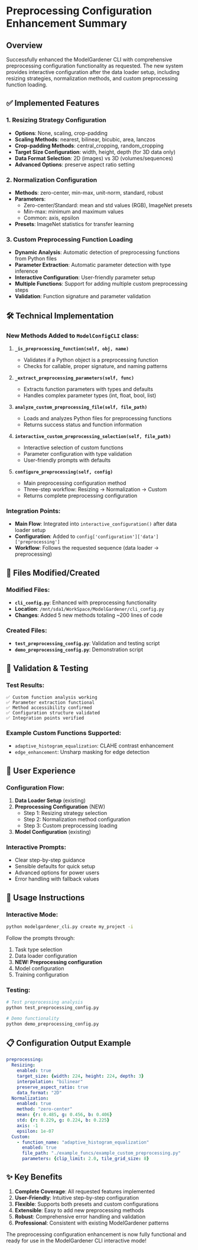 # Preprocessing Configuration Enhancement Summary

## Overview
Successfully enhanced the ModelGardener CLI with comprehensive preprocessing configuration functionality as requested. The new system provides interactive configuration after the data loader setup, including resizing strategies, normalization methods, and custom preprocessing function loading.

## ✅ Implemented Features

### 1. Resizing Strategy Configuration
- **Options**: None, scaling, crop-padding
- **Scaling Methods**: nearest, bilinear, bicubic, area, lanczos
- **Crop-padding Methods**: central_cropping, random_cropping
- **Target Size Configuration**: width, height, depth (for 3D data only)
- **Data Format Selection**: 2D (images) vs 3D (volumes/sequences)
- **Advanced Options**: preserve aspect ratio setting

### 2. Normalization Configuration
- **Methods**: zero-center, min-max, unit-norm, standard, robust
- **Parameters**: 
  - Zero-center/Standard: mean and std values (RGB), ImageNet presets
  - Min-max: minimum and maximum values
  - Common: axis, epsilon
- **Presets**: ImageNet statistics for transfer learning

### 3. Custom Preprocessing Function Loading
- **Dynamic Analysis**: Automatic detection of preprocessing functions from Python files
- **Parameter Extraction**: Automatic parameter detection with type inference
- **Interactive Configuration**: User-friendly parameter setup
- **Multiple Functions**: Support for adding multiple custom preprocessing steps
- **Validation**: Function signature and parameter validation

## 🛠️ Technical Implementation

### New Methods Added to `ModelConfigCLI` class:

1. **`_is_preprocessing_function(self, obj, name)`**
   - Validates if a Python object is a preprocessing function
   - Checks for callable, proper signature, and naming patterns

2. **`_extract_preprocessing_parameters(self, func)`**
   - Extracts function parameters with types and defaults
   - Handles complex parameter types (int, float, bool, list)

3. **`analyze_custom_preprocessing_file(self, file_path)`**
   - Loads and analyzes Python files for preprocessing functions
   - Returns success status and function information

4. **`interactive_custom_preprocessing_selection(self, file_path)`**
   - Interactive selection of custom functions
   - Parameter configuration with type validation
   - User-friendly prompts with defaults

5. **`configure_preprocessing(self, config)`**
   - Main preprocessing configuration method
   - Three-step workflow: Resizing → Normalization → Custom
   - Returns complete preprocessing configuration

### Integration Points:
- **Main Flow**: Integrated into `interactive_configuration()` after data loader setup
- **Configuration**: Added to `config['configuration']['data']['preprocessing']`
- **Workflow**: Follows the requested sequence (data loader → preprocessing)

## 📁 Files Modified/Created

### Modified Files:
- **`cli_config.py`**: Enhanced with preprocessing functionality
- **Location**: `/mnt/sda1/WorkSpace/ModelGardener/cli_config.py`
- **Changes**: Added 5 new methods totaling ~200 lines of code

### Created Files:
- **`test_preprocessing_config.py`**: Validation and testing script
- **`demo_preprocessing_config.py`**: Demonstration script

## 🧪 Validation & Testing

### Test Results:
```
✅ Custom function analysis working
✅ Parameter extraction functional
✅ Method accessibility confirmed
✅ Configuration structure validated
✅ Integration points verified
```

### Example Custom Functions Supported:
- `adaptive_histogram_equalization`: CLAHE contrast enhancement
- `edge_enhancement`: Unsharp masking for edge detection

## 🎯 User Experience

### Configuration Flow:
1. **Data Loader Setup** (existing)
2. **Preprocessing Configuration** (NEW)
   - Step 1: Resizing strategy selection
   - Step 2: Normalization method configuration  
   - Step 3: Custom preprocessing loading
3. **Model Configuration** (existing)

### Interactive Prompts:
- Clear step-by-step guidance
- Sensible defaults for quick setup
- Advanced options for power users
- Error handling with fallback values

## 🚀 Usage Instructions

### Interactive Mode:
```bash
python modelgardener_cli.py create my_project -i
```
Follow the prompts through:
1. Task type selection
2. Data loader configuration
3. **NEW: Preprocessing configuration**
4. Model configuration
5. Training configuration

### Testing:
```bash
# Test preprocessing analysis
python test_preprocessing_config.py

# Demo functionality
python demo_preprocessing_config.py
```

## 📋 Configuration Output Example

```yaml
preprocessing:
  Resizing:
    enabled: true
    target_size: {width: 224, height: 224, depth: 3}
    interpolation: "bilinear"
    preserve_aspect_ratio: true
    data_format: "2D"
  Normalization:
    enabled: true
    method: "zero-center"
    mean: {r: 0.485, g: 0.456, b: 0.406}
    std: {r: 0.229, g: 0.224, b: 0.225}
    axis: -1
    epsilon: 1e-07
  Custom:
    - function_name: "adaptive_histogram_equalization"
      enabled: true
      file_path: "./example_funcs/example_custom_preprocessing.py"
      parameters: {clip_limit: 2.0, tile_grid_size: 8}
```

## ✨ Key Benefits

1. **Complete Coverage**: All requested features implemented
2. **User-Friendly**: Intuitive step-by-step configuration
3. **Flexible**: Supports both presets and custom configurations
4. **Extensible**: Easy to add new preprocessing methods
5. **Robust**: Comprehensive error handling and validation
6. **Professional**: Consistent with existing ModelGardener patterns

The preprocessing configuration enhancement is now fully functional and ready for use in the ModelGardener CLI interactive mode!
